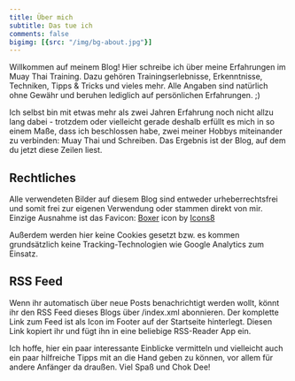 ```yaml
---
title: Über mich
subtitle: Das tue ich
comments: false
bigimg: [{src: "/img/bg-about.jpg"}]
---
```


Willkommen auf meinem Blog! Hier schreibe ich über meine Erfahrungen im Muay Thai Training. Dazu gehören Trainingserlebnisse, Erkenntnisse, Techniken, Tipps & Tricks und vieles mehr. Alle Angaben sind natürlich ohne Gewähr und beruhen lediglich auf persönlichen Erfahrungen. ;)

Ich selbst bin mit etwas mehr als zwei Jahren Erfahrung noch nicht allzu lang dabei - trotzdem oder vielleicht gerade deshalb erfüllt es mich in so einem Maße, dass ich beschlossen habe, zwei meiner Hobbys miteinander zu verbinden: Muay Thai und Schreiben. Das Ergebnis ist der Blog, auf dem du jetzt diese Zeilen liest.

## Rechtliches

Alle verwendeten Bilder auf diesem Blog sind entweder urheberrechtsfrei und somit frei zur eigenen Verwendung oder stammen direkt von mir. Einzige Ausnahme ist das Favicon: [Boxer](https://icons8.com/icon/h9YqeBILONqD/boxer) icon by [Icons8](https://icons8.com)

Außerdem werden hier keine Cookies gesetzt bzw. es kommen grundsätzlich keine Tracking-Technologien wie Google Analytics zum Einsatz.

## RSS Feed

Wenn ihr automatisch über neue Posts benachrichtigt werden wollt, könnt ihr den RSS Feed dieses Blogs über /index.xml abonnieren. Der komplette Link zum Feed ist als Icon im Footer auf der Startseite hinterlegt. Diesen Link kopiert ihr und fügt ihn in eine beliebige RSS-Reader App ein.

Ich hoffe, hier ein paar interessante Einblicke vermitteln und vielleicht auch ein paar hilfreiche Tipps mit an die Hand geben zu können, vor allem für andere Anfänger da draußen. Viel Spaß und Chok Dee!

